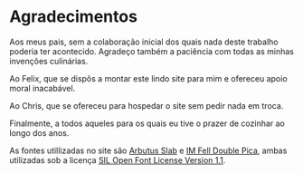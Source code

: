 # Agradecimentos

Aos meus pais, sem a colaboração inicial dos quais nada deste trabalho poderia ter acontecido. Agradeço também a paciência com todas as minhas invenções culinárias. 

Ao Felix, que se dispôs a montar este lindo site para mim e ofereceu apoio moral inacabável. 

Ao Chris, que se ofereceu para hospedar o site sem pedir nada em troca. 

Finalmente, a todos aqueles para os quais eu tive o prazer de cozinhar ao longo dos anos. 

As fontes utillizadas no site são [Arbutus Slab](https://fonts.google.com/specimen/Arbutus+Slab) e [IM Fell Double Pica](https://fonts.google.com/specimen/IM+Fell+Double+Pica), ambas utilizadas sob a licença [SIL Open Font License Version 1.1](https://openfontlicense.org/open-font-license-official-text/).